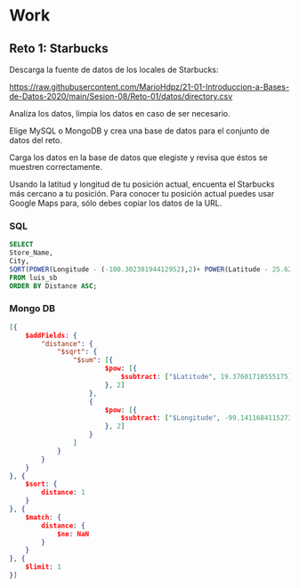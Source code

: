 # Work

## Reto 1: Starbucks

Descarga la fuente de datos de los locales de Starbucks:

https://raw.githubusercontent.com/MarioHdpz/21-01-Introduccion-a-Bases-de-Datos-2020/main/Sesion-08/Reto-01/datos/directory.csv

Analiza los datos, limpia los datos en caso de ser necesario.

Elige MySQL o MongoDB y crea una base de datos para el conjunto de datos del reto.

Carga los datos en la base de datos que elegiste y revisa que éstos se muestren correctamente.

Usando la latitud y longitud de tu posición actual, encuenta el Starbucks más cercano a tu posición. Para conocer tu posición actual puedes usar Google Maps para, sólo debes copiar los datos de la URL.

### SQL

```sql
SELECT 
Store_Name,
City,
SQRT(POWER(Longitude - (-100.30238194412952),2)+ POWER(Latitude - 25.621787570457087,2)) AS Distance
FROM luis_sb
ORDER BY Distance ASC;
```

### Mongo DB

```json
[{
    $addFields: {
        "distance": {
            "$sqrt": {
                "$sum": [{
                        $pow: [{
                            $subtract: ["$Latitude", 19.37601710555175]
                        }, 2]
                    },
                    {
                        $pow: [{
                            $subtract: ["$Longitude", -99.14116841152736]
                        }, 2]
                    }
                ]
            }
        }
    }
}, {
    $sort: {
        distance: 1
    }
}, {
    $match: {
        distance: {
            $ne: NaN
        }
    }
}, {
    $limit: 1
}]
```
